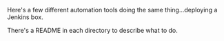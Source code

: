 Here's a few different automation tools doing the same thing...deploying a Jenkins box.

There's a  README in each directory to describe what to do.

